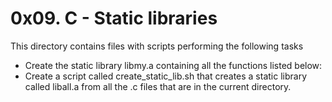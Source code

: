 # 0x09. C - Static libraries

This directory contains files with scripts performing the following tasks
- Create the static library libmy.a containing all the functions listed below:
- Create a script called create_static_lib.sh that creates a static library called liball.a from all the .c files that are in the current directory.

